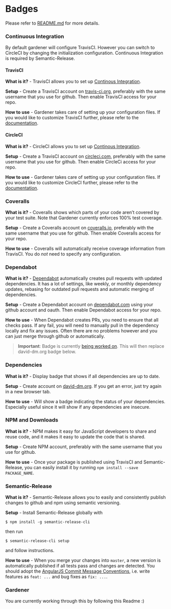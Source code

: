 # Badges

Please refer to [README.md](README.md) for more details.

### Continuous Integration

By default gardener will configure TravisCI. However you can switch to CircleCI by changing the initialization configuration. Continuous Integration is required by Semantic-Release.

#### TravisCI

**What is it?** - TravisCI allows you to set up [Continous Integration](https://docs.travis-ci.com/user/for-beginners/).

**Setup** - Create a TravisCI account on [travis-ci.org](https://travis-ci.org/), preferably with the same username that you use for github. Then enable TravisCI access for your repo.

**How to use** - Gardener takes care of setting up your configuration files. If you would like to customize TravisCI further, please refer to the [documentation](https://docs.travis-ci.com/).

#### CircleCI

**What is it?** - CircleCI allows you to set up [Continous Integration](https://circleci.com/docs/1.0/getting-started/).

**Setup** - Create a TravisCI account on [circleci.com](https://circleci.com), preferably with the same username that you use for github. Then enable CircleCi access for your repo.

**How to use** - Gardener takes care of setting up your configuration files. If you would like to customize CircleCI further, please refer to the [documentation](https://docs.travis-ci.com/).


### Coveralls

**What is it?** - Coveralls shows which parts of your code aren’t covered by your test suite. Note that Gardener currently enforces 100% test coverage.

**Setup** - Create a Coveralls account on [coveralls.io](https://coveralls.io/), preferably with the same username that you use for github. Then enable Coveralls access for your repo.

**How to use** - Coveralls will automatically receive coverage information from TravisCI. You do *not* need to specify any configuration.

### Dependabot

**What is it?** - [Dependabot](https://dependabot.com/) automatically creates pull requests with updated dependencies. It has a lot of settings, like weekly, or monthly dependency updates, rebasing for outdated pull requests and automatic merging of dependencies.

**Setup** - Create a Dependabot account on [dependabot.com](https://dependabot.com/) using your github account and oauth. Then enable Dependabot access for your repo.

**How to use** - When Dependabot creates PRs, you need to ensure that all checks pass. If any fail, you will need to manually pull in the dependency locally and fix any issues. Often there are no problems however and you can just merge through github or automatically.

> **Important**: Badge is currently [being worked on](https://github.com/dependabot/feedback/issues/6). This will then replace david-dm.org badge below.

### Dependencies

**What is it?** - Display badge that shows if all dependencies are up to date.

**Setup** - Create account on [david-dm.org](https://david-dm.org/). If you get an error, just try again in a new browser tab.

**How to use** - Will show a badge indicating the status of your dependencies. Especially useful since it will show if any dependencies are insecure.

### NPM and Downloads

**What is it?** - NPM makes it easy for JavaScript developers to share and reuse code, and it makes it easy to update the code that is shared.

**Setup** - Create NPM account, preferably with the same username that you use for github.

**How to use** - Once your package is published using TravisCI and Semantic-Release, you can easily install it by running `npm install --save PACKAGE_NAME`.

### Semantic-Release

**What is it?** - Semantic-Release allows you to easily and consistently publish changes to github and npm using semantic versioning.

**Setup** - Install Semantic-Release globally with

    $ npm install -g semantic-release-cli

then run

    $ semantic-release-cli setup

and follow instructions.

**How to use** - When you merge your changes into `master`, a new version is automatically published if all tests pass and changes are detected. You should adopt the [AngularJS Commit Message Conventions](https://docs.google.com/document/d/1QrDFcIiPjSLDn3EL15IJygNPiHORgU1_OOAqWjiDU5Y/edit), i.e. write features as `feat: ...` and bug fixes as `fix: ...`.

### Gardener

You are currently working through this by following this Readme :)
